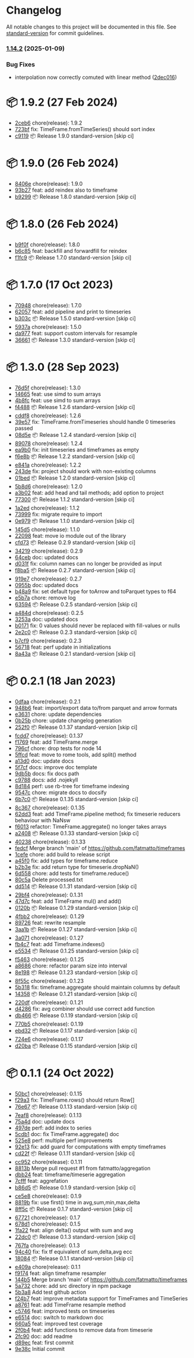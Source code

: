 # Changelog

All notable changes to this project will be documented in this file. See [standard-version](https://github.com/conventional-changelog/standard-version) for commit guidelines.

### [1.14.2](https://github.com/fatmatto/timeframes/compare/v1.14.0...v1.14.2) (2025-01-09)


### Bug Fixes

* interpolation now correctly comuted with linear method ([2dec016](https://github.com/fatmatto/timeframes/commit/2dec016b623187a50ef334e1c53a682baafa8d4b))

# 📦 1.9.2 (27 Feb 2024)
- [2ceb6](https://github.com/fatmatto/timeframes/commit/2ceb64abdc2b154004eef1b7b3b790e658058159)  chore(release): 1.9.2
- [723bf](https://github.com/fatmatto/timeframes/commit/723bfb8c7d7281b718235aacc3f06477fc7072d3)  fix: TimeFrame.fromTimeSeries() should sort index
- [c9119](https://github.com/fatmatto/timeframes/commit/c9119536e1508bb25aa371971252eaf084cec094)  📦 Release 1.9.0 standard-version [skip ci]
# 📦 1.9.0 (26 Feb 2024)
- [8406e](https://github.com/fatmatto/timeframes/commit/8406ebbfa0210db43bdcc8c4d80fbbc7918ceb59)  chore(release): 1.9.0
- [93b27](https://github.com/fatmatto/timeframes/commit/93b272db00365821c6b18a5c03dbecaafdd30d79)  feat: add reindex also to timeframe
- [b9299](https://github.com/fatmatto/timeframes/commit/b92991d2ee5339fa89ace1a5c58fc5c583af40d1)  📦 Release 1.8.0 standard-version [skip ci]
# 📦 1.8.0 (26 Feb 2024)
- [b9f0f](https://github.com/fatmatto/timeframes/commit/b9f0f33dfddee2e28808ef0ac5a50d7bffa30e91)  chore(release): 1.8.0
- [b6c85](https://github.com/fatmatto/timeframes/commit/b6c859705ec23a44a202b7880842dd40d984df79)  feat: backfill and forwardfill for reindex
- [f1fc9](https://github.com/fatmatto/timeframes/commit/f1fc96e84cecfe066310ac53946d5c2b108e2534)  📦 Release 1.7.0 standard-version [skip ci]
# 📦 1.7.0 (17 Oct 2023)
- [70948](https://github.com/fatmatto/timeframes/commit/709489c44a21064f344e95a75bc9c3ba32675f1d)  chore(release): 1.7.0
- [62057](https://github.com/fatmatto/timeframes/commit/620571745a8d884c45f5d9bc5a83d0aaa08f11af)  feat: add pipeline and print to timeseries
- [b303c](https://github.com/fatmatto/timeframes/commit/b303cb9210ad7fd0ce99c6b0945aee33468e2ea4)  📦 Release 1.5.0 standard-version [skip ci]
- [5937a](https://github.com/fatmatto/timeframes/commit/5937a4903d9e16ff70cd62f5d71a3751df4feb7d)  chore(release): 1.5.0
- [da977](https://github.com/fatmatto/timeframes/commit/da9773cc8bad7a41f7c4cf82722c9311ebe62d34)  feat: support custom intervals for resample
- [36661](https://github.com/fatmatto/timeframes/commit/36661bcfaa7d39d8c36be7df0c8a163d0905d65f)  📦 Release 1.3.0 standard-version [skip ci]
# 📦 1.3.0 (28 Sep 2023)
- [76d5f](https://github.com/fatmatto/timeframes/commit/76d5ff171fc1387eeff319136cf18b03a32b2ba4)  chore(release): 1.3.0
- [14665](https://github.com/fatmatto/timeframes/commit/146650d28a77b70ad0c3b908770cd7f7fa697553)  feat: use simd to sum arrays
- [4b8fc](https://github.com/fatmatto/timeframes/commit/4b8fc6f42e427bd4aa2a3cc95697cdc7aba3bb2e)  feat: use simd to sum arrays
- [f4488](https://github.com/fatmatto/timeframes/commit/f4488ddd6071d2a670330c88868973de20f6fc22)  📦 Release 1.2.6 standard-version [skip ci]
- [cddf8](https://github.com/fatmatto/timeframes/commit/cddf8d550b2ada966a622b41867a88397d79c116)  chore(release): 1.2.6
- [39e57](https://github.com/fatmatto/timeframes/commit/39e573149e0060caca91f5f62d7e88dde19535e1)  fix: TimeFrame.fromTimeseries should handle 0 timeseries passed
- [08d5e](https://github.com/fatmatto/timeframes/commit/08d5e9019f5982d0d76de94e48a7c0e6594528bd)  📦 Release 1.2.4 standard-version [skip ci]
- [89078](https://github.com/fatmatto/timeframes/commit/89078323134f7ee6b3d39efe9fe885aca5445b87)  chore(release): 1.2.4
- [ea9b0](https://github.com/fatmatto/timeframes/commit/ea9b014bfd9542d8d1499150044b78bcffbedf8e)  fix: init timeseries and timeframes as empty
- [f6e8b](https://github.com/fatmatto/timeframes/commit/f6e8b0bc758d851a13124b5385f75eceb5362dab)  📦 Release 1.2.2 standard-version [skip ci]
- [e841a](https://github.com/fatmatto/timeframes/commit/e841a8c8069b614a89df820a7767c50086861228)  chore(release): 1.2.2
- [243de](https://github.com/fatmatto/timeframes/commit/243de568fc9aa5a2b0670eaa1b43092fc1fffe8b)  fix: project should work with non-existing columns
- [01bed](https://github.com/fatmatto/timeframes/commit/01bed3aa373f421a98deef4dd624b57697813a7b)  📦 Release 1.2.0 standard-version [skip ci]
- [5b8d6](https://github.com/fatmatto/timeframes/commit/5b8d6d971bf30531d82501f7336a56248b68d2b3)  chore(release): 1.2.0
- [a3b02](https://github.com/fatmatto/timeframes/commit/a3b0234a94be3e5464c5480db7d68c3ce55cc78a)  feat: add head and tail methods; add option to project
- [77300](https://github.com/fatmatto/timeframes/commit/77300040d7da906c45247994920c2cb265fafe39)  📦 Release 1.1.2 standard-version [skip ci]
- [1a2ed](https://github.com/fatmatto/timeframes/commit/1a2edf73b608a0a47a5f58bcd88c90cc2859e5ef)  chore(release): 1.1.2
- [73999](https://github.com/fatmatto/timeframes/commit/73999f66018642bdea7b52d8b4906ec533ea4a04)  fix: migrate require to import
- [0e979](https://github.com/fatmatto/timeframes/commit/0e9799c164a249795bc043a8830aab3aab85b833)  📦 Release 1.1.0 standard-version [skip ci]
- [145d5](https://github.com/fatmatto/timeframes/commit/145d58208ffc177a80bc480b75e73aeb1a625f54)  chore(release): 1.1.0
- [22098](https://github.com/fatmatto/timeframes/commit/22098bea08f6a536a68f5844b90826aa9db765d6)  feat: move io module out of the library
- [cfd73](https://github.com/fatmatto/timeframes/commit/cfd73db15ead2732256b91f5d5b0016cceec42d9)  📦 Release 0.2.9 standard-version [skip ci]
- [34219](https://github.com/fatmatto/timeframes/commit/3421928a291923da990c471b4dfd39509528d9e3)  chore(release): 0.2.9
- [64ceb](https://github.com/fatmatto/timeframes/commit/64ceb9624e06b701d5ede43c5bb47300423ad5a9)  doc: updated docs
- [d031f](https://github.com/fatmatto/timeframes/commit/d031f43a04a3ba12b071dc3972f576fab9ec4867)  fix: column names can no longer be provided as input
- [f8ba5](https://github.com/fatmatto/timeframes/commit/f8ba5744ed9da210e7cfcd463364d808e7b1ac64)  📦 Release 0.2.7 standard-version [skip ci]
- [919e7](https://github.com/fatmatto/timeframes/commit/919e79067fb6e20679a56806ce166ba6e2aca6a7)  chore(release): 0.2.7
- [0955b](https://github.com/fatmatto/timeframes/commit/0955bae7a5cee201d18f971ea7534d530128250c)  doc: updated docs
- [b48a9](https://github.com/fatmatto/timeframes/commit/b48a9778cf21e9e9a67078dbb2f900d9ec28bbe8)  fix: set default type for toArrow and toParquet types to f64
- [e5b7a](https://github.com/fatmatto/timeframes/commit/e5b7a9219a95d809c95047d52199af3a0d8b6980)  chore: remove log
- [63594](https://github.com/fatmatto/timeframes/commit/635945795047946cfe6e20c39014914e7051a5b0)  📦 Release 0.2.5 standard-version [skip ci]
- [a484d](https://github.com/fatmatto/timeframes/commit/a484d86c6eb96d7deb13062113959b76f9e42de4)  chore(release): 0.2.5
- [3253a](https://github.com/fatmatto/timeframes/commit/3253adeec966de1aa68053bff3de1d93fb7f9cf9)  doc: updated docs
- [b0171](https://github.com/fatmatto/timeframes/commit/b0171ae98149e43f58e9092f273f4fecc40c298c)  fix: 0 values should never be replaced with fill-values or nulls
- [2e2c0](https://github.com/fatmatto/timeframes/commit/2e2c065881487ee1694f00eab6494db4c2821162)  📦 Release 0.2.3 standard-version [skip ci]
- [b7cf9](https://github.com/fatmatto/timeframes/commit/b7cf90390f32d00bebd1a355106224a5a9603b44)  chore(release): 0.2.3
- [56718](https://github.com/fatmatto/timeframes/commit/56718fa19cfab0848ea311a1b670ff9525d2c7bb)  feat: perf update in initializations
- [8a43a](https://github.com/fatmatto/timeframes/commit/8a43ad4b1df6f25bdb2368adfe8a432ab006ff6c)  📦 Release 0.2.1 standard-version [skip ci]
# 📦 0.2.1 (18 Jan 2023)
- [0dfaa](https://github.com/fatmatto/timeframes/commit/0dfaaaabd28cd9b70410071b626fd70d7a16afb0)  chore(release): 0.2.1
- [948b6](https://github.com/fatmatto/timeframes/commit/948b6417b4c41f23f6ced93f96616fdafafcc9a7)  feat: import/export data to/from parquet and arrow formats
- [e3631](https://github.com/fatmatto/timeframes/commit/e36316506db44f8e2130ac577a78b5a264ce2af1)  chore: update dependencies
- [0b25b](https://github.com/fatmatto/timeframes/commit/0b25b617214d3e1ddf0c06ff28c90ec9f1240d4d)  chore: update changelog generation
- [252f0](https://github.com/fatmatto/timeframes/commit/252f02668fe0b72e1a46fd275eec66e6060ad174)  📦 Release 0.1.37 standard-version [skip ci]
- [fcdd7](https://github.com/fatmatto/timeframes/commit/fcdd7973eaaa8006b3fbff20868c972025457011)  chore(release): 0.1.37
- [f1769](https://github.com/fatmatto/timeframes/commit/f1769b92e7153973bb6ee6e732fc9c57e302d8b3)  feat: add TimeFrame.merge
- [796cf](https://github.com/fatmatto/timeframes/commit/796cf3319bc2a133ae1d7cc506f2761dd4da7821)  chore: drop tests for node 14
- [5ffcd](https://github.com/fatmatto/timeframes/commit/5ffcd3cb60b17f37665f7bafa1d78cb04852f000)  feat: move to rome tools, add split() method
- [a13d0](https://github.com/fatmatto/timeframes/commit/a13d04156cdad193c62fc8353702bef478024b36)  doc: update docs
- [5f7cf](https://github.com/fatmatto/timeframes/commit/5f7cf594f75efc62d2578728a1f18c9fb28b2982)  docs: improve doc template
- [9db5b](https://github.com/fatmatto/timeframes/commit/9db5b379c421a8551af82ef3eef9824d6a2ecce0)  docs: fix docs path
- [c9788](https://github.com/fatmatto/timeframes/commit/c9788f9d07a4d7cf4b4bdc3961de79cac168af24)  docs: add .nojekyll
- [8d184](https://github.com/fatmatto/timeframes/commit/8d18461696a5620bfa518fdf74bb16737ae39f22)  perf: use rb-tree for timeframe indexing
- [9547c](https://github.com/fatmatto/timeframes/commit/9547cdbd21da915d81e3315df4404e8424a7d957)  chore: migrate docs to docsify
- [6b7c0](https://github.com/fatmatto/timeframes/commit/6b7c0c9ee23f3a588cc97e35205f2a94e65ac0ba)  📦 Release 0.1.35 standard-version [skip ci]
- [8c367](https://github.com/fatmatto/timeframes/commit/8c367b565436e3f908bc9ba2f05f08132a90802f)  chore(release): 0.1.35
- [62dd3](https://github.com/fatmatto/timeframes/commit/62dd3016b6cb0d2468a2f244291e7c095d7ad678)  feat: add TimeFrame.pipeline method; fix timeserie reducers behaviour with NaNsw
- [f6013](https://github.com/fatmatto/timeframes/commit/f601353bebc459db53d2625ca6a0f9b56d62b923)  refactor: TimeFrame.aggregate() no longer takes arrays
- [a2408](https://github.com/fatmatto/timeframes/commit/a24080727cf00bd6848c1430c424bc052d1b9e67)  📦 Release 0.1.33 standard-version [skip ci]
- [40238](https://github.com/fatmatto/timeframes/commit/4023842ea5c5c32b095a68175ab75aa6135d5cb4)  chore(release): 0.1.33
- [fedcf](https://github.com/fatmatto/timeframes/commit/fedcf3aac07794a7f5e3951ee35479ed19b7001f)  Merge branch 'main' of https://github.com/fatmatto/timeframes
- [1cefe](https://github.com/fatmatto/timeframes/commit/1cefe356b46ba08f618b721d31f383eb8f297638)  chore: add build to release script
- [a45f0](https://github.com/fatmatto/timeframes/commit/a45f050e65121783d14f299b4445efb0baa229a7)  fix: add types for timeframe.reduce
- [b2b3e](https://github.com/fatmatto/timeframes/commit/b2b3e424dcfd71314bfdde1140d83689a88ca018)  fix: add return type for timeserie.dropNaN()
- [6d558](https://github.com/fatmatto/timeframes/commit/6d558e23d896eede29332f15fd99eb4ad6906539)  chore: add tests for timeframe.reduce()
- [80c5a](https://github.com/fatmatto/timeframes/commit/80c5a2f2a1da2ae180441fdd9ebbf81ea09a16d0)  Delete processed.txt
- [dd514](https://github.com/fatmatto/timeframes/commit/dd51437b043b5b3b82586dd10fae5a4aaff4e0eb)  📦 Release 0.1.31 standard-version [skip ci]
- [29bf4](https://github.com/fatmatto/timeframes/commit/29bf4887541ba1b785c6c7b4b5ba3f932c85cb04)  chore(release): 0.1.31
- [47d7c](https://github.com/fatmatto/timeframes/commit/47d7ce46a10f21ee8a6ea79db8d62cbd532c17ff)  feat: add TimeFrame mul() and add()
- [0120b](https://github.com/fatmatto/timeframes/commit/0120b6f6370f121895be0d48d8f66ba2aa525fa3)  📦 Release 0.1.29 standard-version [skip ci]
- [4fbb2](https://github.com/fatmatto/timeframes/commit/4fbb2743d92114bfd71a3209649aec7f73cd84e4)  chore(release): 0.1.29
- [89726](https://github.com/fatmatto/timeframes/commit/89726077b373304b8d37105ba5fa359748b7d7ad)  feat: rewrite resample
- [3aa1b](https://github.com/fatmatto/timeframes/commit/3aa1bce133fc77785a7eff694205bd9af1f8dd45)  📦 Release 0.1.27 standard-version [skip ci]
- [3a071](https://github.com/fatmatto/timeframes/commit/3a071252bfe8d208afd851feb0cd2e3cba662994)  chore(release): 0.1.27
- [fb4c7](https://github.com/fatmatto/timeframes/commit/fb4c7d348cd67bb44823e5430a5b34986b4dd0cc)  feat: add Timeframe.indexes()
- [e5534](https://github.com/fatmatto/timeframes/commit/e5534daa49bb13326b198665334f0910e037657f)  📦 Release 0.1.25 standard-version [skip ci]
- [f5463](https://github.com/fatmatto/timeframes/commit/f5463610ea5543be29aff1a550494670c70f7e0a)  chore(release): 0.1.25
- [a8686](https://github.com/fatmatto/timeframes/commit/a868628c23cbdeb8e80e00956f53dd6a6ba0c710)  chore: refactor param size into interval
- [8e198](https://github.com/fatmatto/timeframes/commit/8e1985a8fa98b331b1c6432f1d1954025c8f11f9)  📦 Release 0.1.23 standard-version [skip ci]
- [8f55c](https://github.com/fatmatto/timeframes/commit/8f55c5aa1b149be05b049daa657fa19bed2db9aa)  chore(release): 0.1.23
- [5b318](https://github.com/fatmatto/timeframes/commit/5b318e571b205bac0f6fe04adbed34748b5e946e)  fix: timeframe.aggregate should maintain columns by default
- [14358](https://github.com/fatmatto/timeframes/commit/14358553d4d396c8a09f0fccc24bcea7c74929ea)  📦 Release 0.1.21 standard-version [skip ci]
- [220df](https://github.com/fatmatto/timeframes/commit/220df6e85c90cbd893ecb87c3331295f472ede34)  chore(release): 0.1.21
- [d4286](https://github.com/fatmatto/timeframes/commit/d428609b9a066518fcf2f8668f97ce693da6f75f)  fix: avg combiner should use correct add function
- [db466](https://github.com/fatmatto/timeframes/commit/db46625b9d8b07788a1872b1815864688c3fc366)  📦 Release 0.1.19 standard-version [skip ci]
- [770b5](https://github.com/fatmatto/timeframes/commit/770b58a8130e9e5c55bcb9cc46c3111c872e6321)  chore(release): 0.1.19
- [ebd32](https://github.com/fatmatto/timeframes/commit/ebd3213ab99057f164f0c997f00023163127ee33)  📦 Release 0.1.17 standard-version [skip ci]
- [724e6](https://github.com/fatmatto/timeframes/commit/724e630b6db8932f92ba8a6fccbbf2a8e105b816)  chore(release): 0.1.17
- [d20ba](https://github.com/fatmatto/timeframes/commit/d20ba6262105d6230b881452899ffa08f14082c7)  📦 Release 0.1.15 standard-version [skip ci]
# 📦 0.1.1 (24 Oct 2022)
- [50bc1](https://github.com/fatmatto/timeframes/commit/50bc17c691167c48999023ee6a98a3bde5d1bd93)  chore(release): 0.1.15
- [f29a3](https://github.com/fatmatto/timeframes/commit/f29a3cd0e463d65f9156f80013ffebf0a2c3d2ca)  fix: TimeFrame.rows() should return Row[]
- [76e67](https://github.com/fatmatto/timeframes/commit/76e67e2c5e9d9e773cf52cbbb507105c324bce6c)  📦 Release 0.1.13 standard-version [skip ci]
- [7eaf8](https://github.com/fatmatto/timeframes/commit/7eaf8365c0e1892a9ff74787fe29cb1958fdfe81)  chore(release): 0.1.13
- [75a4d](https://github.com/fatmatto/timeframes/commit/75a4d1d4880bf45adcc2ab14d7de1965bbe3bb4d)  doc: update docs
- [497de](https://github.com/fatmatto/timeframes/commit/497de104e03a90e4fb214aa2ad702a08fdba56b6)  perf: add index to series
- [5cdb1](https://github.com/fatmatto/timeframes/commit/5cdb1caf4d0355f44ec70694aefa0d27158adc90)  doc: fix TimeFrame.aggregate() doc
- [525e8](https://github.com/fatmatto/timeframes/commit/525e8f5951bb2b864fc2d6ec6ab0fb34405e8b2a)  perf: multiple perf improvements
- [92e13](https://github.com/fatmatto/timeframes/commit/92e131e6f5ba8ff485bf24982dd84f18c5ec1897)  fix: add guard for computations with empty timeframes
- [cd22f](https://github.com/fatmatto/timeframes/commit/cd22f769da23ccd8dece3e7486710a210359d025)  📦 Release 0.1.11 standard-version [skip ci]
- [cc952](https://github.com/fatmatto/timeframes/commit/cc9523d663094df014cf3c27cec5164ea8570b5d)  chore(release): 0.1.11
- [8813b](https://github.com/fatmatto/timeframes/commit/8813b80be3cbd6f2355dcb93291f26ce496228c5)  Merge pull request #1 from fatmatto/aggregation
- [dbb24](https://github.com/fatmatto/timeframes/commit/dbb249957f0b291c0a992b029da2cc28f0ce68a6)  feat: timeframe/timeserie aggregation
- [7cfff](https://github.com/fatmatto/timeframes/commit/7cfff8d05f6fcebdcee9a6ee19e96fc074b56b1d)  feat: aggrefation
- [b86d5](https://github.com/fatmatto/timeframes/commit/b86d57a4a7a4c64b62ffb7facde906838d90d139)  📦 Release 0.1.9 standard-version [skip ci]
- [ce5e8](https://github.com/fatmatto/timeframes/commit/ce5e83019eb66f29932eaf984abd035255c25d47)  chore(release): 0.1.9
- [8819b](https://github.com/fatmatto/timeframes/commit/8819b9be1be3aac3f2ce1a68c525ff0249ce927b)  fix: use first() time in avg,sum,min,max,delta
- [8ff5c](https://github.com/fatmatto/timeframes/commit/8ff5cacacc0712f25e95489811da1776bb9a2fe8)  📦 Release 0.1.7 standard-version [skip ci]
- [67721](https://github.com/fatmatto/timeframes/commit/67721472e41ac1c35a6bab5047223a7bd9ba7c34)  chore(release): 0.1.7
- [678d1](https://github.com/fatmatto/timeframes/commit/678d1bb6b416a050e9f244637ff7efea48f3b40d)  chore(release): 0.1.5
- [1fa22](https://github.com/fatmatto/timeframes/commit/1fa223acd821d8dd2014e3ac56d87ab9cc618b08)  feat: align delta() output with sum and avg
- [22dc0](https://github.com/fatmatto/timeframes/commit/22dc036273dfbd1bca6436e306e7689ffdb26ffa)  📦 Release 0.1.3 standard-version [skip ci]
- [767fa](https://github.com/fatmatto/timeframes/commit/767fa114eb91fdacef7413e3586e2ea9d7a0dafe)  chore(release): 0.1.3
- [94c40](https://github.com/fatmatto/timeframes/commit/94c40c3613901b438323d4b6f0d47dd9ee10bb7d)  fix: fix tf equivalent of sum,delta,avg ecc
- [18084](https://github.com/fatmatto/timeframes/commit/180844786646842abf7beab70f1f2b1fd2d6cead)  📦 Release 0.1.1 standard-version [skip ci]
- [e409a](https://github.com/fatmatto/timeframes/commit/e409ae318c9b7c34d335a96e48c6f5d86fc59dfa)  chore(release): 0.1.1
- [f9174](https://github.com/fatmatto/timeframes/commit/f9174ae9b9563c7091e20a35a6fda2ff5682926e)  feat: align timeframe resampler
- [144b5](https://github.com/fatmatto/timeframes/commit/144b57fffd4b7ae3e02850af46557eeaa820edea)  Merge branch 'main' of https://github.com/fatmatto/timeframes
- [5a732](https://github.com/fatmatto/timeframes/commit/5a732b10ee758db059a6663ba60aa1d3173d7b13)  chore: add src directory in npm package
- [5b3a8](https://github.com/fatmatto/timeframes/commit/5b3a82506cd54e5d2a7a3d41d932198571bd6b92)  Add test github action
- [f24b7](https://github.com/fatmatto/timeframes/commit/f24b7d5973c573d6152407d8ede028004915545f)  feat: improve metadata support for TimeFrames and TimeSeries
- [a8761](https://github.com/fatmatto/timeframes/commit/a8761d82c1e500b5348efc42770d05377e3f177e)  feat: add TimeFrame resample method
- [c5746](https://github.com/fatmatto/timeframes/commit/c5746af55cbc078fe7af061f5bc9ff4952672803)  feat: improved tests on timeseries
- [e6514](https://github.com/fatmatto/timeframes/commit/e65140f2c1cafe41fc03739b32b746b401e775fa)  doc: switch to markdown doc
- [660a5](https://github.com/fatmatto/timeframes/commit/660a552b34192126ecc207109e69599151d308b0)  feat: improved test coverage
- [2f0b4](https://github.com/fatmatto/timeframes/commit/2f0b49efe260b4dd35ee588f16ec94bf7e9d1269)  feat: add functions to remove data from timeserie
- [2fc90](https://github.com/fatmatto/timeframes/commit/2fc9033ce8a2a8cf719747381985a11a1e36edbe)  doc: add readme
- [d89ec](https://github.com/fatmatto/timeframes/commit/d89ec825893c1e4d5f963063127dcba571d17186)  feat: first commit
- [9e38c](https://github.com/fatmatto/timeframes/commit/9e38c04404e489a4a4a95da0db2bcfb1ebe155ae)  Initial commit
